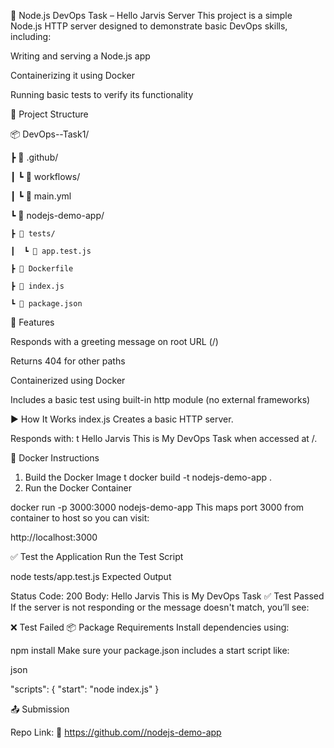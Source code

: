 🚀 Node.js DevOps Task – Hello Jarvis Server
This project is a simple Node.js HTTP server designed to demonstrate basic DevOps skills, including:

Writing and serving a Node.js app

Containerizing it using Docker

Running basic tests to verify its functionality


📁 Project Structure

📦 DevOps--Task1/

 ┣ 📂 .github/
 
 ┃  ┗ 📂 workflows/
 
 ┃     ┗ 📄 main.yml
 
 ┗ 📂 nodejs-demo-app/
 
    ┣ 📂 tests/
    
    ┃  ┗ 📄 app.test.js 
    
    ┣ 📄 Dockerfile 
    
    ┣ 📄 index.js
    
    ┗ 📄 package.json
    
🧾 Features

Responds with a greeting message on root URL (/)

Returns 404 for other paths

Containerized using Docker

Includes a basic test using built-in http module (no external frameworks)


▶️ How It Works
index.js
Creates a basic HTTP server.

Responds with: 
t
Hello Jarvis This is My DevOps Task
when accessed at /.

🐳 Docker Instructions
1. Build the Docker Image
t
docker build -t nodejs-demo-app .
2. Run the Docker Container

docker run -p 3000:3000 nodejs-demo-app
This maps port 3000 from container to host so you can visit:



http://localhost:3000

✅ Test the Application
Run the Test Script

node tests/app.test.js
Expected Output


Status Code: 200
Body: Hello Jarvis This is My DevOps Task
✅ Test Passed
If the server is not responding or the message doesn't match, you’ll see:


❌ Test Failed
📦 Package Requirements
Install dependencies using:



npm install
Make sure your package.json includes a start script like:

json

"scripts": {
  "start": "node index.js"
}


📤 Submission

Repo Link:
🔗  https://github.com//nodejs-demo-app
